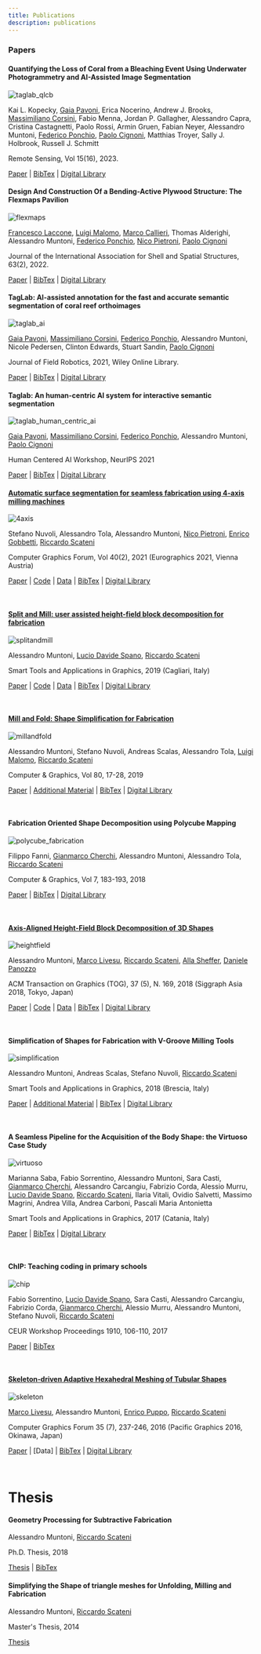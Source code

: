 ```yaml
---
title: Publications
description: publications
---
```


### Papers

#### Quantifying the Loss of Coral from a Bleaching Event Using Underwater Photogrammetry and AI-Assisted Image Segmentation

![taglab_qlcb](/images/taglab_qlcb.png)

Kai L. Kopecky, [Gaia Pavoni](http://vcg.isti.cnr.it/~pavoni/), Erica Nocerino, Andrew J. Brooks, [Massimiliano Corsini](http://vcg.isti.cnr.it/~corsini/), Fabio Menna, Jordan P. Gallagher, Alessandro Capra, Cristina Castagnetti, Paolo Rossi, Armin Gruen, Fabian Neyer, Alessandro Muntoni, [Federico Ponchio](http://vcg.isti.cnr.it/~ponchio/), [Paolo Cignoni](http://vcg.isti.cnr.it/~cignoni/), Matthias Troyer, Sally J. Holbrook, Russell J. Schmitt

Remote Sensing, Vol 15(16), 2023.

[Paper](https://www.mdpi.com/2072-4292/15/16/4077/pdf) | [BibTex](/bibtex/2023taglab_qlcb) | [Digital Library](https://www.mdpi.com/2072-4292/15/16/4077)

#### Design And Construction Of a Bending-Active Plywood Structure: The Flexmaps Pavilion

![flexmaps](/images/flexmaps.png)

[Francesco Laccone](https://vcg.isti.cnr.it/~laccone/), [Luigi Malomo](http://vcg.isti.cnr.it/~malomo/), [Marco Callieri](https://vcg.isti.cnr.it/~callieri/CallieriHome/Index.html), Thomas Alderighi, Alessandro Muntoni, [Federico Ponchio](http://vcg.isti.cnr.it/~ponchio/), [Nico Pietroni](https://www.nicopietroni.com/), [Paolo Cignoni](http://vcg.isti.cnr.it/~cignoni/)

Journal of the International Association for Shell and Spatial Structures, 63(2), 2022.

[Paper](https://vcg.isti.cnr.it/Publications/2022/LMCAMPPC22/S4_3_Jiass_21_38_16_Laccone.pdf) | [BibTex](/bibtex/2022flexmaps) | [Digital Library](https://www.ingentaconnect.com/content/iass/jiass/2022/00000063/00000002/art00007;jsessionid=1cbmvrkri2dfh.x-ic-live-02)

#### TagLab: AI-assisted annotation for the fast and accurate semantic segmentation of coral reef orthoimages

![taglab_ai](/images/taglab_ai.png)

[Gaia Pavoni](http://vcg.isti.cnr.it/~pavoni/), [Massimiliano Corsini](http://vcg.isti.cnr.it/~corsini/), [Federico Ponchio](http://vcg.isti.cnr.it/~ponchio/), Alessandro Muntoni, Nicole Pedersen, Clinton Edwards, Stuart Sandin, [Paolo Cignoni](http://vcg.isti.cnr.it/~cignoni/)

Journal of Field Robotics, 2021, Wiley Online Library.

[Paper](/data/taglab_ai.pdf) | [BibTex](/bibtex/2021taglab_ai) | [Digital Library](https://onlinelibrary.wiley.com/doi/full/10.1002/rob.22049)

#### Taglab: An human-centric AI system for interactive semantic segmentation

![taglab_human_centric_ai](/images/taglab_hcai.png)

[Gaia Pavoni](http://vcg.isti.cnr.it/~pavoni/), [Massimiliano Corsini](http://vcg.isti.cnr.it/~corsini/), [Federico Ponchio](http://vcg.isti.cnr.it/~ponchio/), Alessandro Muntoni, [Paolo Cignoni](http://vcg.isti.cnr.it/~cignoni/)

Human Centered AI Workshop, NeurIPS 2021

[Paper](https://arxiv.org/pdf/2112.12702.pdf) | [BibTex](/bibtex/2021taglab_hcai) | [Digital Library](https://neurips.cc/Conferences/2021/ScheduleMultitrack?event=21841)

#### [Automatic surface segmentation for seamless fabrication using 4-axis milling machines](/pages/4_axis_milling)

![4axis](/images/4axis.png)

Stefano Nuvoli, Alessandro Tola, Alessandro Muntoni, [Nico Pietroni](http://vcg.isti.cnr.it/~pietroni/), [Enrico Gobbetti](https://www.crs4.it/it/peopledetails/8/enrico-gobbetti/), [Riccardo Scateni](http://people.unica.it/riccardoscateni/)

Computer Graphics Forum, Vol 40(2), 2021 (Eurographics 2021, Vienna Austria)

[Paper](/data/4axis.pdf) | [Code](https://github.com/cg3hci/4AxisMilling) | [Data](https://github.com/cg3hci/4AxisMilling/releases/tag/v1.0) | [BibTex](/bibtex/20214axis) | [Digital Library]()

&nbsp;

#### [Split and Mill: user assisted height-field block decomposition for fabrication](/pages/split_and_mill)

![splitandmill](/images/splitandmill.png)

Alessandro Muntoni, [Lucio Davide Spano](http://people.unica.it/davidespano/),  [Riccardo Scateni](http://people.unica.it/riccardoscateni/)

Smart Tools and Applications in Graphics, 2019 (Cagliari, Italy)

[Paper](/data/split_and_mill.pdf) | [Code](https://github.com/cg3hci/SplitAndMill) | [Data](/data/SplitAndMillResults.zip) | [BibTex](/bibtex/2019splitandmill) | [Digital Library](https://diglib.eg.org/handle/10.2312/stag20191364)

&nbsp;

#### [Mill and Fold: Shape Simplification for Fabrication](/pages/mill_and_fold)

![millandfold](/images/millandfold.png)

Alessandro Muntoni, Stefano Nuvoli, Andreas Scalas, Alessandro Tola, [Luigi Malomo](http://vcg.isti.cnr.it/~malomo/),  [Riccardo Scateni](http://people.unica.it/riccardoscateni/)

Computer & Graphics, Vol 80, 17-28, 2019

[Paper](/data/mill_and_fold.pdf) | [Additional Material](/data/mill_and_fold_am.pdf) | [BibTex](/bibtex/2019millandfold) | [Digital Library](https://www.sciencedirect.com/science/article/pii/S0097849319300263#%21)

&nbsp;

#### Fabrication Oriented Shape Decomposition using Polycube Mapping

![polycube_fabrication](/images/polycube_fabrication.png)

Filippo Fanni, [Gianmarco Cherchi](http://www.gianmarcocherchi.com/), Alessandro Muntoni, Alessandro Tola, [Riccardo Scateni](http://people.unica.it/riccardoscateni/)

Computer & Graphics, Vol 7, 183-193, 2018

[Paper](/data/polycube_fabrication.pdf) | [BibTex](/bibtex/2018polycube) | [Digital Library](https://www.sciencedirect.com/science/article/pii/S0097849318301717)

&nbsp;

#### [Axis-Aligned Height-Field Block Decomposition of 3D Shapes](http://pers.ge.imati.cnr.it/livesu/papers/MLSSP18/MLSSP18.html)

![heightfield](/images/heightfield.png)

Alessandro Muntoni, [Marco Livesu](http://pers.ge.imati.cnr.it/livesu/), [Riccardo Scateni](http://people.unica.it/riccardoscateni/), [Alla Sheffer](https://www.cs.ubc.ca/~sheffa/), [Daniele Panozzo](https://cs.nyu.edu/~panozzo/)

ACM Transaction on Graphics (TOG), 37 (5), N. 169, 2018
(Siggraph Asia 2018, Tokyo, Japan)

[Paper](https://cims.nyu.edu/gcl/papers/2018-Height-Field-Decomposition.pdf) | [Code](https://github.com/alemuntoni/HeightFieldDecomposition) | [Data](https://github.com/muntonialessandro/HeightFieldDecomposition/tree/master/misc/results) | [BibTex](/bibtex/2018axisaligned) | [Digital Library](https://dl.acm.org/citation.cfm?doid=3278329.3204458)

&nbsp;

#### Simplification of Shapes for Fabrication with V-Groove Milling Tools

![simplification](/images/simplification.png)

Alessandro Muntoni, Andreas Scalas, Stefano Nuvoli, [Riccardo Scateni](http://people.unica.it/riccardoscateni/)

Smart Tools and Applications in Graphics, 2018 (Brescia, Italy)

[Paper](/data/simplification.pdf) | [Additional Material](/data/simplification_am.pdf) | [BibTex](/bibtex/2018simplification) |  [Digital Library](https://diglib.eg.org/handle/10.2312/stag20181293)

&nbsp;

#### A Seamless Pipeline for the Acquisition of the Body Shape: the Virtuoso Case Study

![virtuoso](/images/virtuoso.png)

Marianna Saba, Fabio Sorrentino, Alessandro Muntoni, Sara Casti, [Gianmarco Cherchi](http://www.gianmarcocherchi.com/), Alessandro Carcangiu, Fabrizio Corda, Alessio Murru, [Lucio Davide Spano](http://people.unica.it/davidespano/), [Riccardo Scateni](http://people.unica.it/riccardoscateni/), Ilaria Vitali, Ovidio Salvetti, Massimo Magrini, Andrea Villa, Andrea Carboni, Pascali Maria Antonietta

Smart Tools and Applications in Graphics, 2017 (Catania, Italy)

[Paper](https://www.researchgate.net/profile/Lucio_Spano/publication/320490090_A_Seamless_Pipeline_for_the_Acquisition_of_the_Body_Shape_the_Virtuoso_Case_Study/links/59e8659f0f7e9bc89b50d489/A-Seamless-Pipeline-for-the-Acquisition-of-the-Body-Shape-the-Virtuoso-Case-Study.pdf) | [BibTex](/bibtex/2017virtuoso) | [Digital Library](https://diglib.eg.org/handle/10.2312/stag20171229)

&nbsp;

#### ChIP: Teaching coding in primary schools

![chip](/images/chip.png)

Fabio Sorrentino, [Lucio Davide Spano](http://people.unica.it/davidespano/), Sara Casti, Alessandro Carcangiu, Fabrizio Corda, [Gianmarco Cherchi](http://www.gianmarcocherchi.com/), Alessio Murru, Alessandro Muntoni, Stefano Nuvoli, [Riccardo Scateni](http://people.unica.it/riccardoscateni/)

CEUR Workshop Proceedings 1910, 106-110, 2017

[Paper](/data/chip.pdf) | [BibTex](/bibtex/2017chip)

&nbsp;

#### [Skeleton‐driven Adaptive Hexahedral Meshing of Tubular Shapes](http://pers.ge.imati.cnr.it/livesu/papers/ULPTS15/ULPTS15.html)

![skeleton](/images/skeleton.png)

[Marco Livesu](http://pers.ge.imati.cnr.it/livesu/), Alessandro Muntoni, [Enrico Puppo](https://www.disi.unige.it/person/PuppoE/), [Riccardo Scateni](http://people.unica.it/riccardoscateni/)

Computer Graphics Forum 35 (7), 237-246, 2016 (Pacific Graphics 2016, Okinawa, Japan)

[Paper](http://onlinelibrary.wiley.com/doi/10.1111/cgf.13021/full) | [Data] | [BibTex](/bibtex/2016skeleton) | [Digital Library](https://dl.acm.org/citation.cfm?id=3061390)

&nbsp;

# Thesis

#### Geometry Processing for Subtractive Fabrication

Alessandro Muntoni, [Riccardo Scateni](http://people.unica.it/riccardoscateni/)

Ph.D. Thesis, 2018

[Thesis](/data/phd_thesis.pdf) | [BibTex](/bibtex/2018phdthesis)

#### Simplifying the Shape of triangle meshes for Unfolding, Milling and Fabrication

Alessandro Muntoni, [Riccardo Scateni](http://people.unica.it/riccardoscateni/)

Master's Thesis, 2014

[Thesis](/data/master_thesis.pdf)

&nbsp;
